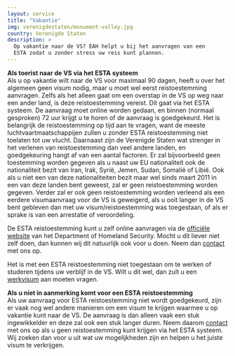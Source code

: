 ```yaml
---
layout: service
title: "Vakantie"
img: verenigdestaten/monument-valley.jpg
country: Verenigde Staten
description: >
  Op vakantie naar de VS? EAH helpt u bij het aanvragen van een
  ESTA zodat u zonder stress uw reis kunt plannen.
---
```

<p>
<strong>Als toerist naar de VS via het ESTA systeem</strong><br/>
Als u op vakantie wilt naar de VS voor maximaal 90 dagen, heeft u over het algemeen geen visum nodig, maar u moet wel eerst reistoestemming aanvragen. Zelfs als het alleen gaat om een overstap in de VS op weg naar een ander land, is deze reistoestemming vereist. Dit gaat via het ESTA systeem. De aanvraag moet online worden gedaan, en binnen (normaal gesproken) 72 uur krijgt u te horen of de aanvraag is goedgekeurd. Het is belangrijk de reistoestemming op tijd aan te vragen, want de meeste luchtvaartmaatschappijen zullen u zonder ESTA reistoestemming niet toelaten tot uw vlucht. Daarnaast zijn de Verenigde Staten wat strenger in het verlenen van reistoestemming dan veel andere landen, en goedgekeuring hangt af van een aantal factoren. Er zal bijvoorbeeld geen toestemming worden gegeven als u naast uw EU nationaliteit ook de nationaliteit bezit van Iran, Irak, Syrië, Jemen, Sudan, Somalië of Libië. Ook als u niet een van deze nationaliteiten bezit maar wel sinds maart 2011 in een van deze landen bent geweest, zal er geen reistoestemming worden gegeven. Verder zal er ook geen reistoestemming worden verleend als een eerdere visumaanvraag voor de VS is geweigerd, als u ooit langer in de VS bent gebleven dan met uw visum/reistoestemming was toegestaan, of als er sprake is van een arrestatie of veroordeling.
</p>

<p>De ESTA reistoestemming kunt u zelf online aanvragen via de <a href="https://esta.cbp.dhs.gov/esta/application.html?execution=e1s1" target="_blank">officiële website</a> van het Department of Homeland Security. Mocht u dit liever niet zelf doen, dan kunnen wij dit natuurlijk ook voor u doen. Neem dan <a href="{{ site.baseurl }}/contact">contact</a> met ons op.
</p>

<p>Het is met een ESTA reistoestemming niet toegestaan om te werken of studeren tijdens uw verblijf in de VS. Wilt u dit wel, dan zult u een <a href="{{ site.baseurl }}/verenigde-staten/werkvisum">werkvisum</a> aan moeten vragen.
</p>

<p><strong>Als u niet in aanmerking komt voor een ESTA reistoestemming</strong><br/>
Als uw aanvraag voor ESTA reistoestemming niet wordt goedgekeurd, zijn er vaak nog wel andere manieren om een visum te krijgen waarmee u op vakantie kunt naar de VS. De aanvraag is dan alleen vaak een stuk ingewikkelder en deze zal ook een stuk langer duren. Neem daarom <a href="{{ site.baseurl }}/contact">contact</a> met ons op als u geen reistoestemming kunt krijgen via het ESTA systeem. Wij zoeken dan voor u uit wat uw mogelijkheden zijn en helpen u het juiste visum te verkrijgen.
</p>

